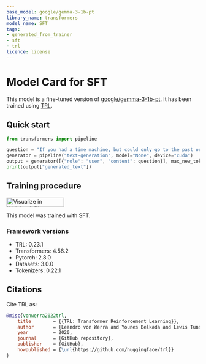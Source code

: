```yaml
---
base_model: google/gemma-3-1b-pt
library_name: transformers
model_name: SFT
tags:
- generated_from_trainer
- sft
- trl
licence: license
---
```


# Model Card for SFT

This model is a fine-tuned version of [google/gemma-3-1b-pt](https://huggingface.co/google/gemma-3-1b-pt).
It has been trained using [TRL](https://github.com/huggingface/trl).

## Quick start

```python
from transformers import pipeline

question = "If you had a time machine, but could only go to the past or the future once and never return, which would you choose and why?"
generator = pipeline("text-generation", model="None", device="cuda")
output = generator([{"role": "user", "content": question}], max_new_tokens=128, return_full_text=False)[0]
print(output["generated_text"])
```

## Training procedure

[<img src="https://raw.githubusercontent.com/wandb/assets/main/wandb-github-badge-28.svg" alt="Visualize in Weights & Biases" width="150" height="24"/>](https://wandb.ai/oksanatkach/gemma_FST/runs/s2wh7vyc) 


This model was trained with SFT.

### Framework versions

- TRL: 0.23.1
- Transformers: 4.56.2
- Pytorch: 2.8.0
- Datasets: 3.0.0
- Tokenizers: 0.22.1

## Citations



Cite TRL as:
    
```bibtex
@misc{vonwerra2022trl,
	title        = {{TRL: Transformer Reinforcement Learning}},
	author       = {Leandro von Werra and Younes Belkada and Lewis Tunstall and Edward Beeching and Tristan Thrush and Nathan Lambert and Shengyi Huang and Kashif Rasul and Quentin Gallou{\'e}dec},
	year         = 2020,
	journal      = {GitHub repository},
	publisher    = {GitHub},
	howpublished = {\url{https://github.com/huggingface/trl}}
}
```